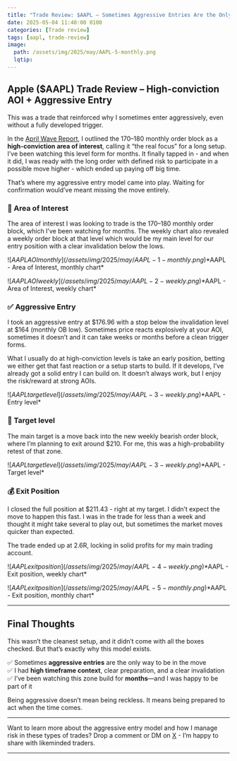 ```yaml
---
title: "Trade Review: $AAPL – Sometimes Aggressive Entries Are the Only Way In"
date: 2025-05-04 11:40:00 0100
categories: [Trade review]
tags: [aapl, trade-review]
image:
  path: /assets/img/2025/may/AAPL-5-monthly.png
  lqtip:
---
```


## Apple ($AAPL) Trade Review – High-conviction AOI + Aggressive Entry

This was a trade that reinforced why I sometimes enter aggressively, even without a fully developed trigger.

In the [April Wave Report](https://www.tradergu.com/posts/Wave-Report-April-2025), I outlined the $170–$180 monthly order block as a **high-conviction area of interest**, calling it “the real focus” for a long setup. I’ve been watching this level form for months. It finally tapped in - and when it did, I was ready with the long order with defined risk to participate in a possible move higher - which ended up paying off big time.

That’s where my aggressive entry model came into play. Waiting for confirmation would’ve meant missing the move entirely.

### 📍 Area of Interest
The area of interest I was looking to trade is the $170–$180 monthly order block, which I’ve been watching for months. The weekly chart also revealed a weekly order block at that level which would be my main level for our entry position with a clear invalidation below the lows. 

![$AAPL AOI monthly](/assets/img/2025/may/AAPL-1-monthly.png)
*$AAPL - Area of Interest, monthly chart*

![$AAPL AOI weekly](/assets/img/2025/may/AAPL-2-weekly.png)
*$AAPL - Area of Interest, weekly chart*

### ✅ Aggressive Entry
I took an aggressive entry at $176.96 with a stop below the invalidation level at $164 (monthly OB low). Sometimes price reacts explosively at your AOI, sometimes it doesn’t and it can take weeks or months before a clean trigger forms.

What I usually do at high-conviction levels is take an early position, betting we either get that fast reaction or a setup starts to build. If it develops, I’ve already got a solid entry I can build on. It doesn’t always work, but I enjoy the risk/reward at strong AOIs.

![$AAPL target level](/assets/img/2025/may/AAPL-3-weekly.png)
*$AAPL - Entry level*

### 🧲 Target level
The main target is a move back into the new weekly bearish order block, where I’m planning to exit around $210. For me, this was a high-probability retest of that zone.

![$AAPL target level](/assets/img/2025/may/AAPL-3-weekly.png)
*$AAPL - Target level*

### 💰 Exit Position
I closed the full position at $211.43 - right at my target. I didn’t expect the move to happen this fast. I was in the trade for less than a week and thought it might take several to play out, but sometimes the market moves quicker than expected.

The trade ended up at 2.6R, locking in solid profits for my main trading account.

![$AAPL exit position](/assets/img/2025/may/AAPL-4-weekly.png)
*$AAPL - Exit position, weekly chart*

![$AAPL exit position](/assets/img/2025/may/AAPL-5-monthly.png)
*$AAPL - Exit position, monthly chart*


---

## Final Thoughts

This wasn’t the cleanest setup, and it didn’t come with all the boxes checked. But that’s exactly why this model exists.

✅ Sometimes **aggressive entries** are the only way to be in the move  
✅ I had **high timeframe context**, clear preparation, and a clear invalidation  
✅ I’ve been watching this zone build for **months**—and I was happy to be part of it

Being aggressive doesn’t mean being reckless. It means being prepared to act when the time comes.

---

Want to learn more about the aggressive entry model and how I manage risk in these types of trades? Drop a comment or DM on [X](https://x.com/trader_gu) - I’m happy to share with likeminded traders.

---

<script src="https://giscus.app/client.js"
        data-repo="tradergu/tradergu.github.io-comments"
        data-repo-id="R_kgDOOJkYuA"
        data-category="General"
        data-category-id="DIC_kwDOOJkYuM4CoG-6"
        data-mapping="pathname"
        data-strict="0"
        data-reactions-enabled="1"
        data-emit-metadata="0"
        data-input-position="top"
        data-theme="preferred_color_scheme"
        data-lang="en"
        crossorigin="anonymous"
        async>
</script>
